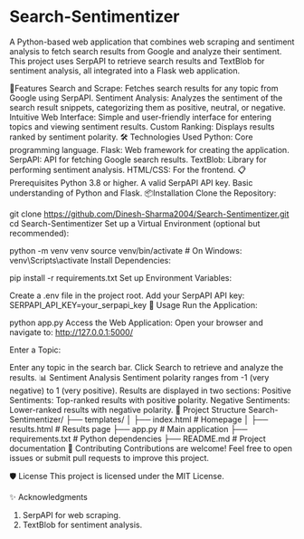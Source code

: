 # Search-Sentimentizer
A Python-based web application that combines web scraping and sentiment analysis to fetch search results from Google and analyze their sentiment. This project uses SerpAPI to retrieve search results and TextBlob for sentiment analysis, all integrated into a Flask web application.

🚀Features
Search and Scrape: Fetches search results for any topic from Google using SerpAPI.
Sentiment Analysis: Analyzes the sentiment of the search result snippets, categorizing them as positive, neutral, or negative.
Intuitive Web Interface: Simple and user-friendly interface for entering topics and viewing sentiment results.
Custom Ranking: Displays results ranked by sentiment polarity.
🛠️ Technologies Used
Python: Core programming language.
Flask: Web framework for creating the application.
SerpAPI: API for fetching Google search results.
TextBlob: Library for performing sentiment analysis.
HTML/CSS: For the frontend.
📋Prerequisites
Python 3.8 or higher.
A valid SerpAPI API key.
Basic understanding of Python and Flask.
📦Installation
Clone the Repository:

git clone https://github.com/Dinesh-Sharma2004/Search-Sentimentizer.git
cd Search-Sentimentizer
Set up a Virtual Environment (optional but recommended):

python -m venv venv
source venv/bin/activate   # On Windows: venv\Scripts\activate
Install Dependencies:

pip install -r requirements.txt
Set up Environment Variables:

Create a .env file in the project root.
Add your SerpAPI API key:
SERPAPI_API_KEY=your_serpapi_key
🔧 Usage
Run the Application:

python app.py
Access the Web Application: Open your browser and navigate to:
http://127.0.0.1:5000/

Enter a Topic:

Enter any topic in the search bar.
Click Search to retrieve and analyze the results.
📊 Sentiment Analysis
Sentiment polarity ranges from -1 (very negative) to 1 (very positive).
Results are displayed in two sections:
Positive Sentiments: Top-ranked results with positive polarity.
Negative Sentiments: Lower-ranked results with negative polarity.
📂 Project Structure
Search-Sentimentizer/
├── templates/
│   ├── index.html          # Homepage
│   ├── results.html        # Results page
├── app.py                  # Main application
├── requirements.txt        # Python dependencies
├── README.md               # Project documentation
🤝 Contributing
Contributions are welcome! Feel free to open issues or submit pull requests to improve this project.

🛡️ License
This project is licensed under the MIT License.

✨ Acknowledgments
1. SerpAPI for web scraping.
2. TextBlob for sentiment analysis.
